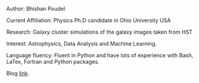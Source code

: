 Author: Bhishan Poudel  

Current Affiliation: Physics Ph.D candidate in Ohio University USA 

Research: Galaxy cluster simulations of the galaxy images taken from HST 

Interest: Astrophysics, Data Analysis and Machine Learning.

Language fluency: Fluent in Python and have lots of experience with Bash, LaTex, Fortran and Python packages.


Blog [link](https://bhishanpdl.github.io/blogs/).
